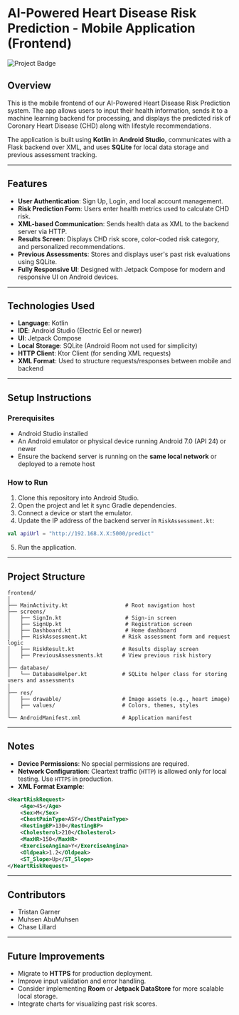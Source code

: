 # AI-Powered Heart Disease Risk Prediction - Mobile Application (Frontend)

![Project Badge](https://img.shields.io/badge/Frontend-Kotlin%2FAndroidStudio-blue)

## Overview

This is the mobile frontend of our AI-Powered Heart Disease Risk Prediction system. The app allows users to input their health information, sends it to a machine learning backend for processing, and displays the predicted risk of Coronary Heart Disease (CHD) along with lifestyle recommendations.

The application is built using **Kotlin** in **Android Studio**, communicates with a Flask backend over XML, and uses **SQLite** for local data storage and previous assessment tracking.

---

## Features

- **User Authentication**: Sign Up, Login, and local account management.
- **Risk Prediction Form**: Users enter health metrics used to calculate CHD risk.
- **XML-based Communication**: Sends health data as XML to the backend server via HTTP.
- **Results Screen**: Displays CHD risk score, color-coded risk category, and personalized recommendations.
- **Previous Assessments**: Stores and displays user's past risk evaluations using SQLite.
- **Fully Responsive UI**: Designed with Jetpack Compose for modern and responsive UI on Android devices.

---

## Technologies Used

- **Language**: Kotlin
- **IDE**: Android Studio (Electric Eel or newer)
- **UI**: Jetpack Compose
- **Local Storage**: SQLite (Android Room not used for simplicity)
- **HTTP Client**: Ktor Client (for sending XML requests)
- **XML Format**: Used to structure requests/responses between mobile and backend

---

## Setup Instructions

### Prerequisites

- Android Studio installed
- An Android emulator or physical device running Android 7.0 (API 24) or newer
- Ensure the backend server is running on the **same local network** or deployed to a remote host

### How to Run

1. Clone this repository into Android Studio.
2. Open the project and let it sync Gradle dependencies.
3. Connect a device or start the emulator.
4. Update the IP address of the backend server in `RiskAssessment.kt`:

```kotlin
val apiUrl = "http://192.168.X.X:5000/predict"
```

5. Run the application.

---

## Project Structure

```
frontend/
│
├── MainActivity.kt                  # Root navigation host
├── screens/
│   ├── SignIn.kt                    # Sign-in screen
│   ├── SignUp.kt                    # Registration screen
│   ├── Dashboard.kt                 # Home dashboard
│   ├── RiskAssessment.kt           # Risk assessment form and request logic
│   ├── RiskResult.kt               # Results display screen
│   ├── PreviousAssessments.kt      # View previous risk history
│
├── database/
│   └── DatabaseHelper.kt           # SQLite helper class for storing users and assessments
│
├── res/
│   ├── drawable/                   # Image assets (e.g., heart image)
│   ├── values/                     # Colors, themes, styles
│
└── AndroidManifest.xml             # Application manifest
```

---

## Notes

- **Device Permissions**: No special permissions are required.
- **Network Configuration**: Cleartext traffic (`HTTP`) is allowed only for local testing. Use `HTTPS` in production.
- **XML Format Example**:

```xml
<HeartRiskRequest>
    <Age>45</Age>
    <Sex>M</Sex>
    <ChestPainType>ASY</ChestPainType>
    <RestingBP>130</RestingBP>
    <Cholesterol>210</Cholesterol>
    <MaxHR>150</MaxHR>
    <ExerciseAngina>Y</ExerciseAngina>
    <Oldpeak>1.2</Oldpeak>
    <ST_Slope>Up</ST_Slope>
</HeartRiskRequest>
```

---

## Contributors

- Tristan Garner  
- Muhsen AbuMuhsen  
- Chase Lillard

---

## Future Improvements

- Migrate to **HTTPS** for production deployment.
- Improve input validation and error handling.
- Consider implementing **Room** or **Jetpack DataStore** for more scalable local storage.
- Integrate charts for visualizing past risk scores.

